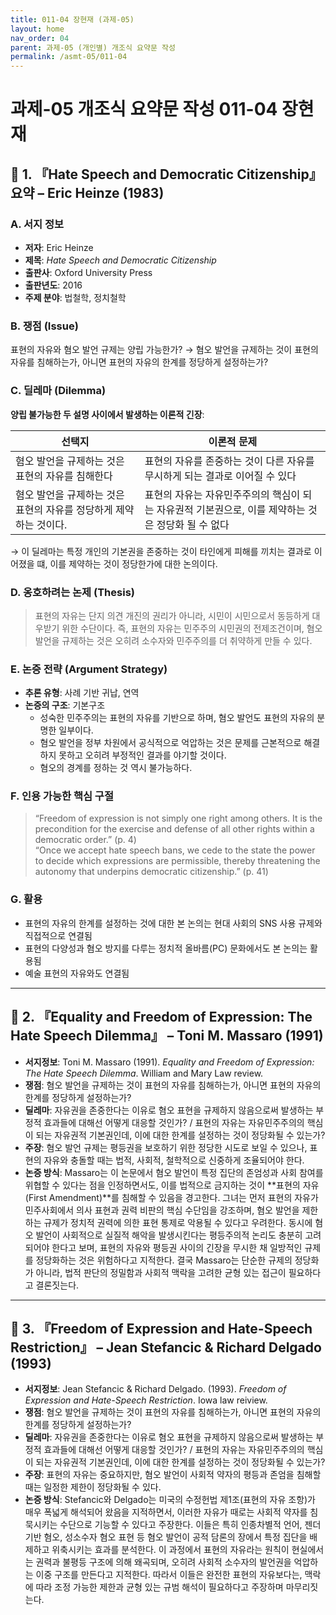 ```yaml
---
title: 011-04 장현재 (과제-05)
layout: home
nav_order: 04
parent: 과제-05 (개인별) 개조식 요약문 작성
permalink: /asmt-05/011-04
---
```


# 과제-05 개조식 요약문 작성 011-04 장현재 

## 📘 1. 『Hate Speech and Democratic Citizenship』 요약 – Eric Heinze (1983)

### A. 서지 정보  
- **저자**: Eric Heinze  
- **제목**: *Hate Speech and Democratic Citizenship*  
- **출판사**: Oxford University Press  
- **출판년도**: 2016
- **주제 분야**: 법철학, 정치철학


### B. 쟁점 (Issue)  
표현의 자유와 혐오 발언 규제는 양립 가능한가?
→ 혐오 발언을 규제하는 것이 표현의 자유를 침해하는가, 아니면 표현의 자유의 한계를 정당하게 설정하는가?


### C. 딜레마 (Dilemma)  
**양립 불가능한 두 설명 사이에서 발생하는 이론적 긴장**:

| 선택지 | 이론적 문제 |
|--------|-------------|
| 혐오 발언을 규제하는 것은 표현의 자유를 침해한다 | 표현의 자유를 존중하는 것이 다른 자유를 무시하게 되는 결과로 이어질 수 있다 |
| 혐오 발언을 규제하는 것은 표현의 자유를 정당하게 제약하는 것이다. | 표현의 자유는 자유민주주의의 핵심이 되는 자유권적 기본권으로, 이를 제약하는 것은 정당화 될 수 없다 |

→ 이 딜레마는 특정 개인의 기본권을 존중하는 것이 타인에게 피해를 끼치는 결과로 이어졌을 떄, 이를 제약하는 것이 정당한가에 대한 논의이다. 


### D. 옹호하려는 논제 (Thesis)  
> 표현의 자유는 단지 의견 개진의 권리가 아니라, 시민이 시민으로서 동등하게 대우받기 위한 수단이다. 즉, 표현의 자유는 민주주의 시민권의 전제조건이며, 혐오 발언을 규제하는 것은 오히려 소수자와 민주주의를 더 취약하게 만들 수 있다.

### E. 논증 전략 (Argument Strategy)  
- **추론 유형**: 사례 기반 귀납, 연역
- **논증의 구조**:
  기본구조
  - 성숙한 민주주의는 표현의 자유를 기반으로 하며, 혐오 발언도 표현의 자유의 분명한 일부이다. 
  - 혐오 발언을 정부 차원에서 공식적으로 억압하는 것은 문제를 근본적으로 해결하지 못하고 오히려 부정적인 결과를 야기할 것이다.
  - 혐오의 경계를 정하는 것 역시 불가능하다. 
  

### F. 인용 가능한 핵심 구절
> “Freedom of expression is not simply one right among others. It is the precondition for the exercise and defense of all other rights within a democratic order.” (p. 4)  
> “Once we accept hate speech bans, we cede to the state the power to decide which expressions are permissible, thereby threatening the autonomy that underpins democratic citizenship.” (p. 41)


### G. 활용
- 표현의 자유의 한계를 설정하는 것에 대한 본 논의는 현대 사회의 SNS 사용 규제와 직접적으로 연결됨 
- 표현의 다양성과 혐오 방지를 다루는 정치적 올바름(PC) 문화에서도 본 논의는 활용됨 
- 예술 표현의 자유와도 연결됨

---

## 📘 2. 『Equality and Freedom of Expression: The Hate Speech Dilemma』 – Toni M. Massaro (1991)

- **서지정보**: Toni M. Massaro (1991). *Equality and Freedom of Expression: The Hate Speech Dilemma*. William and Mary Law review.
- **쟁점**: 혐오 발언을 규제하는 것이 표현의 자유를 침해하는가, 아니면 표현의 자유의 한계를 정당하게 설정하는가?
- **딜레마**: 자유권을 존중한다는 이유로 혐오 표현을 규제하지 않음으로써 발생하는 부정적 효과들에 대해선 어떻게 대응할 것인가? / 표현의 자유는 자유민주주의의 핵심이 되는 자유권적 기본권인데, 이에 대한 한계를 설정하는 것이 정당화될 수 있는가? 
- **주장**: 혐오 발언 규제는 평등권을 보호하기 위한 정당한 시도로 보일 수 있으나, 표현의 자유와 충돌할 때는 법적, 사회적, 철학적으로 신중하게 조율되어야 한다. 
- **논증 방식**: Massaro는 이 논문에서 혐오 발언이 특정 집단의 존엄성과 사회 참여를 위협할 수 있다는 점을 인정하면서도, 이를 법적으로 금지하는 것이 **표현의 자유(First Amendment)**를 침해할 수 있음을 경고한다. 그녀는 먼저 표현의 자유가 민주사회에서 의사 표현과 권력 비판의 핵심 수단임을 강조하며, 혐오 발언을 제한하는 규제가 정치적 권력에 의한 표현 통제로 악용될 수 있다고 우려한다. 동시에 혐오 발언이 사회적으로 실질적 해악을 발생시킨다는 평등주의적 논리도 충분히 고려되어야 한다고 보며, 표현의 자유와 평등권 사이의 긴장을 무시한 채 일방적인 규제를 정당화하는 것은 위험하다고 지적한다. 결국 Massaro는 단순한 규제의 정당화가 아니라, 법적 판단의 정밀함과 사회적 맥락을 고려한 균형 있는 접근이 필요하다고 결론짓는다.

---

## 📘 3. 『Freedom of Expression and Hate-Speech Restriction』 – Jean Stefancic & Richard Delgado (1993)

- **서지정보**: Jean Stefancic & Richard Delgado. (1993). *Freedom of Expression and Hate-Speech Restriction*. Iowa law reiview.
- **쟁점**: 혐오 발언을 규제하는 것이 표현의 자유를 침해하는가, 아니면 표현의 자유의 한계를 정당하게 설정하는가?
- **딜레마**: 자유권을 존중한다는 이유로 혐오 표현을 규제하지 않음으로써 발생하는 부정적 효과들에 대해선 어떻게 대응할 것인가? / 표현의 자유는 자유민주주의의 핵심이 되는 자유권적 기본권인데, 이에 대한 한계를 설정하는 것이 정당화될 수 있는가?  
- **주장**: 표현의 자유는 중요하지만, 혐오 발언이 사회적 약자의 평등과 존엄을 침해할 때는 일정한 제한이 정당화될 수 있다.  
- **논증 방식**: Stefancic와 Delgado는 미국의 수정헌법 제1조(표현의 자유 조항)가 매우 폭넓게 해석되어 왔음을 지적하면서, 이러한 자유가 때로는 사회적 약자를 침묵시키는 수단으로 기능할 수 있다고 주장한다. 이들은 특히 인종차별적 언어, 젠더 기반 혐오, 성소수자 혐오 표현 등 혐오 발언이 공적 담론의 장에서 특정 집단을 배제하고 위축시키는 효과를 분석한다. 이 과정에서 표현의 자유라는 원칙이 현실에서는 권력과 불평등 구조에 의해 왜곡되며, 오히려 사회적 소수자의 발언권을 억압하는 이중 구조를 만든다고 지적한다. 따라서 이들은 완전한 표현의 자유보다는, 맥락에 따라 조정 가능한 제한과 균형 있는 규범 해석이 필요하다고 주장하며 마무리짓는다.

